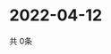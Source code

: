 # 2022-04-12
  共 0条

  <!-- BEGIN -->
  <!-- 最后更新时间Tue Apr 12 2022 10:07:15 GMT+0000 (Coordinated Universal Time) -->
  
  <!-- END -->
  
  